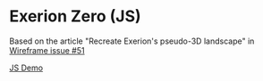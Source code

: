 # Exerion Zero (JS)

Based on the article "Recreate Exerion's pseudo-3D landscape" in [Wireframe issue #51](https://wireframe.raspberrypi.org/issues/51)

[JS Demo](./exerion-zero-js/index.html)
